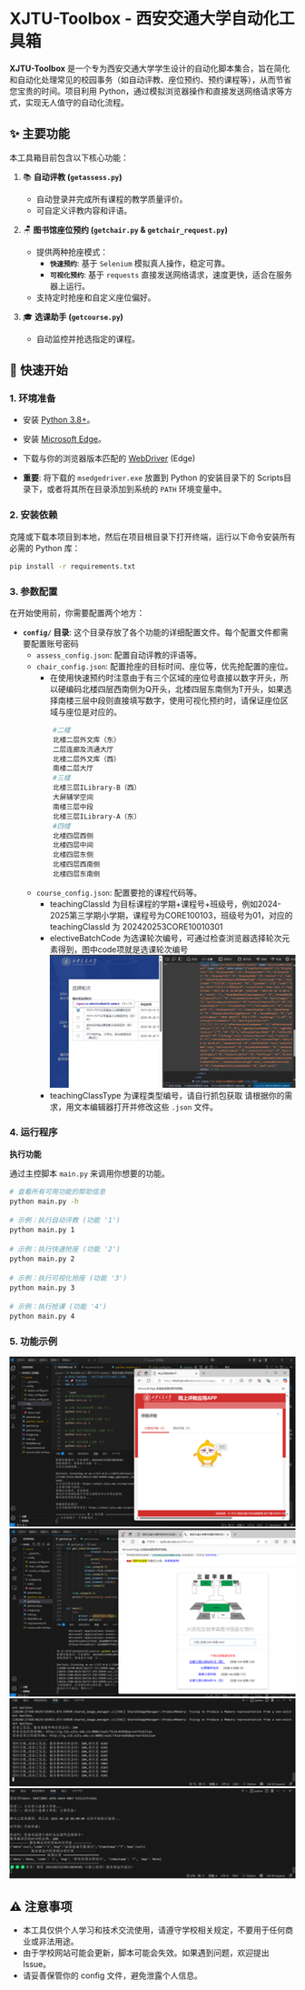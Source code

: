 # XJTU-Toolbox - 西安交通大学自动化工具箱

**XJTU-Toolbox** 是一个专为西安交通大学学生设计的自动化脚本集合，旨在简化和自动化处理常见的校园事务（如自动评教、座位预约、预约课程等），从而节省您宝贵的时间。项目利用 Python，通过模拟浏览器操作和直接发送网络请求等方式，实现无人值守的自动化流程。

## ✨ 主要功能

本工具箱目前包含以下核心功能：

1.  📚 **自动评教 (`getassess.py`)**
    *   自动登录并完成所有课程的教学质量评价。
    *   可自定义评教内容和评语。

2.  🪑 **图书馆座位预约 (`getchair.py` & `getchair_request.py`)**
    *   提供两种抢座模式：
        *   **`快速预约`**: 基于 `Selenium` 模拟真人操作，稳定可靠。
        *   **`可视化预约`**: 基于 `requests` 直接发送网络请求，速度更快，适合在服务器上运行。
    *   支持定时抢座和自定义座位偏好。

3.  🎓 **选课助手 (`getcourse.py`)**
    *   自动监控并抢选指定的课程。


## 🚀 快速开始

### 1. 环境准备

*   安装 [Python 3.8+](https://www.python.org/downloads/)。

*   安装 [Microsoft Edge](https://www.microsoft.com/edge)。

*   下载与你的浏览器版本匹配的 [WebDriver](https://developer.microsoft.com/en-us/microsoft-edge/tools/webdriver/) (Edge) 

*   **重要**: 将下载的 `msedgedriver.exe` 放置到 Python 的安装目录下的 Scripts目录下，或者将其所在目录添加到系统的 `PATH` 环境变量中。

### 2. 安装依赖

克隆或下载本项目到本地，然后在项目根目录下打开终端，运行以下命令安装所有必需的 Python 库：

```bash
pip install -r requirements.txt
```

### 3. 参数配置

在开始使用前，你需要配置两个地方：

*   **`config/` 目录**: 这个目录存放了各个功能的详细配置文件。每个配置文件都需要配置账号密码
    *   `assess_config.json`: 配置自动评教的评语等。
    *   `chair_config.json`: 配置抢座的目标时间、座位等，优先抢配置的座位。
        - 在使用快速预约时注意由于有三个区域的座位号直接以数字开头，所以硬编码北楼四层西南侧为Q开头，北楼四层东南侧为T开头，如果选择南楼三层中段则直接填写数字，使用可视化预约时，请保证座位区域与座位是对应的。
        ```bash
            #二楼
            北楼二层外文库（东）
            二层连廊及流通大厅
            北楼二层外文库（西）
            南楼二层大厅
            #三楼
            北楼三层ILibrary-B（西）
            大屏辅学空间
            南楼三层中段
            北楼三层ILibrary-A（东）
            #四楼
            北楼四层西侧
            北楼四层中间
            北楼四层东侧
            北楼四层西南侧
            北楼四层东南侧
        ```
    *   `course_config.json`: 配置要抢的课程代码等。
        - teachingClassId 为目标课程的学期+课程号+班级号，例如2024-2025第三学期小学期，课程号为CORE100103，班级号为01，对应的 teachingClassId 为 202420253CORE10010301
        - electiveBatchCode 为选课轮次编号，可通过检查浏览器选择轮次元素得到，图中code项就是选课轮次编号![alt text](img/image.png)
        - teachingClassType 为课程类型编号，请自行抓包获取
    请根据你的需求，用文本编辑器打开并修改这些 `.json` 文件。

### 4. 运行程序

**执行功能**

通过主控脚本 `main.py` 来调用你想要的功能。

```bash
# 查看所有可用功能的帮助信息
python main.py -h

# 示例：执行自动评教 (功能 '1')
python main.py 1

# 示例：执行快速抢座 (功能 '2')
python main.py 2

# 示例：执行可视化抢座 (功能 '3')
python main.py 3

# 示例：执行抢课 (功能 '4')
python main.py 4
```

### 5. 功能示例
![1](img/1.png)
![2](img/2.png)
![3](img/3.png)
![4](img/4.png)

## ⚠️ 注意事项

*   本工具仅供个人学习和技术交流使用，请遵守学校相关规定，不要用于任何商业或非法用途。
*   由于学校网站可能会更新，脚本可能会失效。如果遇到问题，欢迎提出 Issue。
*   请妥善保管你的 config 文件，避免泄露个人信息。
